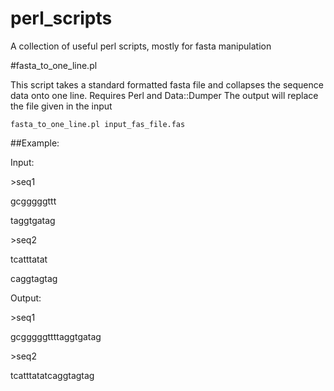 # perl_scripts
A collection of useful perl scripts, mostly for fasta manipulation


#fasta_to_one_line.pl

This script takes a standard formatted fasta file and collapses the sequence data onto one line. Requires Perl and Data::Dumper
The output will replace the file given in the input

````
fasta_to_one_line.pl input_fas_file.fas
````

##Example: 

Input:

\>seq1

gcgggggttt

taggtgatag

\>seq2

tcatttatat

caggtagtag

Output:

\>seq1

gcgggggttttaggtgatag

\>seq2

tcatttatatcaggtagtag
